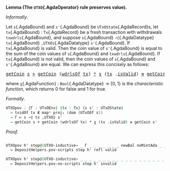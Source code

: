 <!--
```agda

{-# OPTIONS --safe #-}

open import Ledger.Conway.Specification.Abstract
open import Ledger.Conway.Specification.Transaction

module Ledger.Conway.Specification.Utxo.Properties.PoV
  (txs : _) (open TransactionStructure txs)
  (abs : AbstractFunctions txs)
  where

open import Ledger.Conway.Specification.Certs govStructure
open import Ledger.Prelude
open import Ledger.Conway.Specification.Utxo txs abs
open import Ledger.Conway.Specification.Utxo.Properties txs abs using (χ; module DepositHelpers)
open UTxOState; open Tx; open TxBody
```
-->


**Lemma (The `UTXO`{.AgdaOperator} rule preserves value).**

*Informally*.

Let `s`{.AgdaBound} and `s'`{.AgdaBound} be `UTxOState`{.AgdaRecord}s, let
`tx`{.AgdaBound} : `Tx`{.AgdaRecord} be a fresh transaction with withdrawals
`txwdrls`{.AgdaBound}, and suppose
`s`{.AgdaBound} `⇀⦇`{.AgdaDatatype} `tx`{.AgdaBound} `,UTXO⦈`{.AgdaDatatype} `s'`{.AgdaBound}. If `tx`{.AgdaBound} is
valid.  Then the coin value of `s'`{.AgdaBound} is equal to the sum of
the coin values of `s`{.AgdaBound} and `txwdrls`{.AgdaBound}.
If `tx`{.AgdaBound} is not valid, then the coin values of `s`{.AgdaBound} and
`s'`{.AgdaBound} are equal.  We can express this concisely as follows:

<!--
`getCoin`{.AgdaField} `s`{.AgdaBound} + `getCoin`{.AgdaField} `txwdrls`{.AgdaBound} ·
`χ`{.AgdaFunction} (`tx`{.AgdaBound} .`isValid`{.AgdaField}) `≡`{.AgdaSymbol} `getCoin`{.AgdaField} `s'`{.AgdaBound},
-->

<pre class="Agda"><a id="1867" href="Ledger.Prelude.HasCoin.html#178" class="Field">getCoin</a> <a id="1875" href="Ledger.Conway.Specification.Utxo.Properties.PoV.html#1775" class="Bound">s</a> <a id="1877" href="Class.HasAdd.Core.html#162" class="Field Operator">+</a> <a id="1879" href="Ledger.Prelude.HasCoin.html#178" class="Field">getCoin</a> <a id="1887" class="Symbol">(</a><a id="1888" href="Ledger.Conway.Specification.Certs.html#3679" class="Field">wdrlsOf</a> <a id="1896" href="Ledger.Conway.Specification.Utxo.Properties.PoV.html#1765" class="Bound">tx</a><a id="1898" class="Symbol">)</a> <a id="1900" href="Agda.Builtin.Nat.html#539" class="Primitive Operator">*</a> <a id="1902" href="Ledger.Conway.Specification.Utxo.Properties.html#13724" class="Function">χ</a> <a id="1904" class="Symbol">(</a><a id="1905" href="Ledger.Conway.Specification.Utxo.Properties.PoV.html#1765" class="Bound">tx</a> <a id="1908" class="Symbol">.</a><a id="1909" href="Ledger.Conway.Specification.Transaction.html#6540" class="Field">isValid</a><a id="1916" class="Symbol">)</a> <a id="1918" href="Agda.Builtin.Equality.html#150" class="Datatype Operator">≡</a> <a id="1920" href="Ledger.Prelude.HasCoin.html#178" class="Field">getCoin</a> <a id="1928" href="Ledger.Conway.Specification.Utxo.Properties.PoV.html#1777" class="Bound">s&#39;</a>
</pre>

where `χ`{.AgdaFunction} : `Bool`{.AgdaDatatype} → $\{0, 1\}$ is the *characteristic function*,
which returns 0 for false and 1 for true.

*Formally*.

```agda
UTXOpov : {Γ : UTxOEnv} {tx : Tx} {s s' : UTxOState}
  → txidOf tx ∉ mapˢ proj₁ (dom (UTxOOf s))
  → Γ ⊢ s ⇀⦇ tx ,UTXO⦈ s'
  → getCoin s + getCoin (wdrlsOf tx) * χ (tx .isValid) ≡ getCoin s'
```

*Proof*.

```agda

UTXOpov h' step@(UTXO-inductive⋯ _ Γ _ _ _ _ _ _ _ newBal noMintAda _ _ _ _ _ _ _ _ _ (Scripts-Yes (_ , _ , valid)))
  = DepositHelpers.pov-scripts step h' refl valid

UTXOpov h' step@(UTXO-inductive⋯ _ _ _ _ _ _ _ _ _ _ _ _ _ _ _ _ _ _ _ _ (Scripts-No (_ , invalid)))
  = DepositHelpers.pov-no-scripts step h' invalid
```
